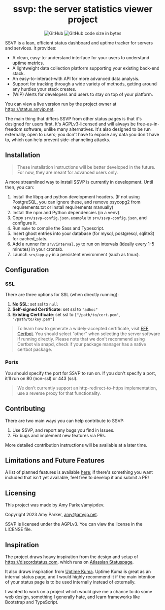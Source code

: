 <div align="center">
<h1>ssvp: the server statistics viewer project</h1>
</div>
<div align="center">

![GitHub](https://img.shields.io/github/license/amyipdev/ssvp) ![GitHub code size in bytes](https://img.shields.io/github/languages/code-size/amyipdev/ssvp)

</div>

SSVP is a lean, efficient status dashboard and uptime tracker for servers and services. It provides:
- A clean, easy-to-understand interface for your users to understand uptime metrics.
- A lightweight data collection platform supporting your existing back-end stack.
- An easy-to-interact-with API for more advanced data analysis.
- Support for tracking through a wide variety of methods, getting around any hurdles your stack creates.
- (WIP) Alerts for developers and users to stay on top of your platform.

You can view a live version run by the project owner at https://status.amyip.net.

The main thing that differs SSVP from other status pages is that it's designed for users first. It's AGPLv3-licensed and will always be free-as-in-freedom software, unlike many alternatives. It's also designed to be run externally, open to users; you don't have to expose any data you don't have to, which can help prevent side-channeling attacks.

## Installation

> These installation instructions will be better developed in the future. For now, they are meant for advanced users only.

A more streamlined way to install SSVP is currently in development. Until then, you can:
1. Install the libpq and python development headers. (If not using PostgreSQL, you can ignore these, and remove psycopg2 from requirements.txt or install requirements manually)
2. Install the npm and Python dependencies (in a venv).
3. Copy `srv/ssvp-config.json.example` to `srv/ssvp-config.json`, and configure it.
4. Run `make` to compile the Sass and Typescript.
5. Insert ghost entries into your database (for mysql, postgresql, sqlite3) for cached_stats.
6. Add a runner for `srv/interval.py` to run on intervals (ideally every 1-5 minutes) in your crontab.
7. Launch `srv/app.py` in a persistent environment (such as tmux).

## Configuration

### SSL

There are three options for SSL (when directly running):

1. **No SSL**: set ssl to `null`
2. **Self-signed Certificate**: set ssl to `"adhoc"`
3. **Existing Certificate**: set ssl to `["/path/to/cert.pem", "/path/to/key.pem"]`

> To learn how to generate a widely-accepted certificate, visit [EFF Certbot](https://certbot.eff.org/instructions).
> You should select "other" when selecting the server software if running directly.
> Please note that we don't recommend using Certbot via snapd, check if your package manager has a native certbot package.

### Ports

You should specify the port for SSVP to run on. If you don't specify a port, it'll run on 80 (non-ssl) or 443 (ssl).

> We don't currently support an http-redirect-to-https implementation, use a reverse proxy for that functionality.

## Contributing

There are two main ways you can help contribute to SSVP:
1. Use SSVP, and report any bugs you find in Issues.
2. Fix bugs and implement new features via PRs.

More detailed contribution instructions will be available at a later time.

## Limitations and Future Features

A list of planned features is available [here](https://github.com/amyipdev/ssvp/issues/1); if there's something you want included that isn't yet available, feel free to develop it and submit a PR!

## Licensing

This project was made by Amy Parker/amyipdev.

Copyright 2023 Amy Parker, amy@amyip.net.

SSVP is licensed under the AGPLv3. You can view the license in the LICENSE file.

## Inspiration

The project draws heavy inspiration from the design and setup of https://discordstatus.com, which runs on [Atlassian Statuspage](https://www.atlassian.com/software/statuspage).

It also draws inspiration from [Uptime Kuma](https://github.com/louislam/uptime-kuma). Uptime Kuma is great as an internal status page, and I would highly recommend it if the main intention of your status page is to be used internally instead of externally.

I wanted to work on a project which would give me a chance to do some web design, something I generally hate, and learn frameworks like Bootstrap and TypeScript.

